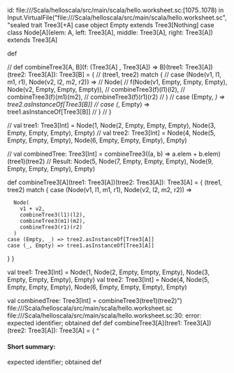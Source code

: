 id: file://<WORKSPACE>/Scala/helloscala/src/main/scala/hello.worksheet.sc:[1075..1078) in Input.VirtualFile("file://<WORKSPACE>/Scala/helloscala/src/main/scala/hello.worksheet.sc", "sealed trait Tree3[+A]
case object Empty extends Tree3[Nothing]
case class Node[A](elem: A, left: Tree3[A], middle: Tree3[A], right: Tree3[A]) extends Tree3[A]

def 


// def combineTree3[A, B](f: (Tree3[A] , Tree3[A]) => B)(tree1: Tree3[A])(tree2: Tree3[A]): Tree3[B] = {
//   (tree1, tree2) match {
//     case (Node(v1, l1, m1, r1), Node(v2, l2, m2, r2)) =>
//       Node(
//         f(Node(v1, Empty, Empty, Empty), Node(v2, Empty, Empty, Empty)),
//         combineTree3(f)(l1)(l2),
//         combineTree3(f)(m1)(m2),
//         combineTree3(f)(r1)(r2)
//       )
//     case (Empty, _) => tree2.asInstanceOf[Tree3[B]]
//     case (_, Empty) => tree1.asInstanceOf[Tree3[B]]
//   }
// }

// val tree1: Tree3[Int] = Node(1, Node(2, Empty, Empty, Empty), Node(3, Empty, Empty, Empty), Empty)
// val tree2: Tree3[Int] = Node(4, Node(5, Empty, Empty, Empty), Node(6, Empty, Empty, Empty), Empty)

// val combinedTree: Tree3[Int] = combineTree3((a, b) => a.elem + b.elem)(tree1)(tree2)
// Result: Node(5, Node(7, Empty, Empty, Empty), Node(9, Empty, Empty, Empty), Empty)



def combineTree3[A](tree1: Tree3[A])(tree2: Tree3[A]): Tree3[A] = {
  (tree1, tree2) match {
    case (Node(v1, l1, m1, r1), Node(v2, l2, m2, r2)) =>
       
      Node(
        v1 + v2,
        combineTree3(l1)(l2),
        combineTree3(m1)(m2),
        combineTree3(r1)(r2)
      )
    case (Empty, _) => tree2.asInstanceOf[Tree3[A]]
    case (_, Empty) => tree1.asInstanceOf[Tree3[A]]
  }
}

val tree1: Tree3[Int] = Node(1, Node(2, Empty, Empty, Empty), Node(3, Empty, Empty, Empty), Empty)
val tree2: Tree3[Int] = Node(4, Node(5, Empty, Empty, Empty), Node(6, Empty, Empty, Empty), Empty)

val combinedTree: Tree3[Int] = combineTree3(tree1)(tree2)")
file://<WORKSPACE>/Scala/helloscala/src/main/scala/hello.worksheet.sc
file://<WORKSPACE>/Scala/helloscala/src/main/scala/hello.worksheet.sc:30: error: expected identifier; obtained def
def combineTree3[A](tree1: Tree3[A])(tree2: Tree3[A]): Tree3[A] = {
^
#### Short summary: 

expected identifier; obtained def